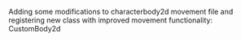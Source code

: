 
Adding some modifications to characterbody2d movement file and registering new class with improved movement functionality: CustomBody2d
